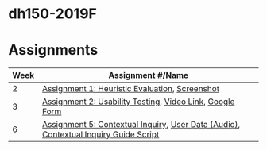# dh150-2019F

# Assignments

Week | Assignment #/Name | 
-----| ------------------| 
2 | [Assignment 1: Heuristic Evaluation](https://docs.google.com/document/d/1AE_OGc_Di2gys4KxIe-0xm7ejuwCuG44FpJ2htfKvIk/edit?usp=sharing), [Screenshot](https://drive.google.com/file/d/1MstowTL_t_4ljIhahnBGvTj8lDtieDe5/view?usp=sharing)
3 | [Assignment 2: Usability Testing](https://docs.google.com/document/d/1HX96aPqkQ3-PZaDKUuxAauj3f70DSZBaPpjFUhk-A1U/edit?usp=sharing), [Video Link](https://drive.google.com/file/d/1jxYNHZyAKt7O8DE4CQfA781S-hFMlElH/view?usp=sharing), [Google Form](https://forms.gle/zMr8MCSfV8tP6eZdA)
6 | [Assignment 5: Contextual Inquiry](https://docs.google.com/document/d/1NpJoW3JggpBTTpD1_ugwOeaOtFiguhHgeLnGVILiYB4/edit?usp=sharing), [User Data (Audio)](https://drive.google.com/file/d/1FLO_G4eoRW1ToXnaHl9rEk5D0gF4iqkE/view?usp=sharing), [Contextual Inquiry Guide Script](https://docs.google.com/document/d/1n49Y787chgiMShk1K8naWdHwt_6C0T_6OLFbyqgIbPY/edit?usp=sharing)
